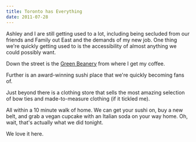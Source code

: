 ```yaml
---
title: Toronto has Everything
date: 2011-07-28
---
```


Ashley and I are still getting used to a lot, including being secluded from our friends and Family out East and the demands of my new job. One thing we're quickly getting used to is the&nbsp;accessibility&nbsp;of almost anything we could possibly want.

Down the street is the [Green Beanery](http://www.greenbeanery.ca/bean/) from where I get my coffee.

Further is an award-winning sushi place that we're quickly becoming fans of.

Just beyond there is a clothing store that sells the most amazing selection of bow ties and made-to-measure clothing (if it tickled me).

All within a 10 minute walk of home. We can get your sushi on, buy a new belt, and grab a vegan cupcake with an Italian soda on your way home. Oh, wait, that's actually what we did tonight.

We love it here.
